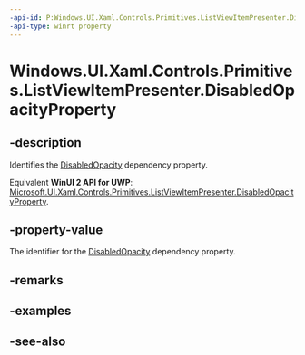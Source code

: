 ```yaml
---
-api-id: P:Windows.UI.Xaml.Controls.Primitives.ListViewItemPresenter.DisabledOpacityProperty
-api-type: winrt property
---
```


<!-- Property syntax
public Windows.UI.Xaml.DependencyProperty DisabledOpacityProperty { get; }
-->

# Windows.UI.Xaml.Controls.Primitives.ListViewItemPresenter.DisabledOpacityProperty

## -description
Identifies the [DisabledOpacity](listviewitempresenter_disabledopacity.md) dependency property.

Equivalent **WinUI 2 API for UWP**: [Microsoft.UI.Xaml.Controls.Primitives.ListViewItemPresenter.DisabledOpacityProperty](/windows/winui/api/microsoft.ui.xaml.controls.primitives.listviewitempresenter.disabledopacityproperty).

## -property-value
The identifier for the [DisabledOpacity](listviewitempresenter_disabledopacity.md) dependency property.

## -remarks

## -examples

## -see-also
